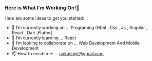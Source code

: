 ### Here is What I'm Working On!👋


Here are some ideas to get you started:

- 🔭 I’m currently working on ... Programing (Html , Css , Js , Angular , React , Dart ,Flutter)
- 🌱 I’m currently learning ... React
- 👯 I’m looking to collaborate on ... Web Development And Mobile Development
- 📫 How to reach me: ... nokashiyt@gmail.com
